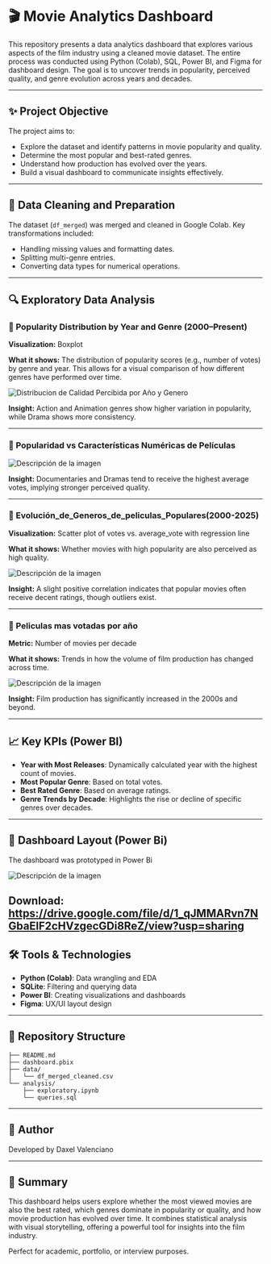 # 🎬 Movie Analytics Dashboard

This repository presents a data analytics dashboard that explores various aspects of the film industry using a cleaned movie dataset. The entire process was conducted using Python (Colab), SQL, Power BI, and Figma for dashboard design. The goal is to uncover trends in popularity, perceived quality, and genre evolution across years and decades.

---

## ✨ Project Objective

The project aims to:

- Explore the dataset and identify patterns in movie popularity and quality.
- Determine the most popular and best-rated genres.
- Understand how production has evolved over the years.
- Build a visual dashboard to communicate insights effectively.

---

## 🧼 Data Cleaning and Preparation

The dataset (`df_merged`) was merged and cleaned in Google Colab. Key transformations included:

- Handling missing values and formatting dates.
- Splitting multi-genre entries.
- Converting data types for numerical operations.

---

## 🔍 Exploratory Data Analysis

### 📌 Popularity Distribution by Year and Genre (2000–Present)

**Visualization:** Boxplot

**What it shows:** The distribution of popularity scores (e.g., number of votes) by genre and year. This allows for a visual comparison of how different genres have performed over time.

![Distribucion de Calidad Percibida por Año y Genero](outputs/Distribucion_de_Calidad_Percibida_por_Año_y_Genero.png)

**Insight:** Action and Animation genres show higher variation in popularity, while Drama shows more consistency.

---

### 📌 Popularidad vs Características Numéricas de Películas 

![Descripción de la imagen](outputs/Popularidad_vs_Características_Numéricas_de_Películas.png)

**Insight:** Documentaries and Dramas tend to receive the highest average votes, implying stronger perceived quality.

---

### 📌 Evolución_de_Generos_de_peliculas_Populares(2000-2025)

**Visualization:** Scatter plot of votes vs. average_vote with regression line

**What it shows:** Whether movies with high popularity are also perceived as high quality.

![Descripción de la imagen](outputs/Evolución_de_Generos_de_peliculas_Populares(2000-2025).png)


**Insight:** A slight positive correlation indicates that popular movies often receive decent ratings, though outliers exist.

---

### 📌 Peliculas mas votadas por año 

**Metric:** Number of movies per decade

**What it shows:** Trends in how the volume of film production has changed across time.

![Descripción de la imagen](outputs/Pelicula_mas_votadas_2020.png)

**Insight:** Film production has significantly increased in the 2000s and beyond.

---

## 📈 Key KPIs (Power BI)

- **Year with Most Releases**: Dynamically calculated year with the highest count of movies.
- **Most Popular Genre**: Based on total votes.
- **Best Rated Genre**: Based on average ratings.
- **Genre Trends by Decade**: Highlights the rise or decline of specific genres over decades.

---

## 🎨 Dashboard Layout (Power Bi)

The dashboard was prototyped in Power Bi

![Descripción de la imagen](outputs/dashboard2.jpg)

Download: https://drive.google.com/file/d/1_qJMMARvn7NGbaEIF2cHVzgecGDi8ReZ/view?usp=sharing
---

## 🛠️ Tools & Technologies

- **Python (Colab)**: Data wrangling and EDA
- **SQLite**: Filtering and querying data
- **Power BI**: Creating visualizations and dashboards
- **Figma**: UX/UI layout design

---

## 📂 Repository Structure

```
├── README.md
├── dashboard.pbix
├── data/
│   └── df_merged_cleaned.csv
└── analysis/
    ├── exploratory.ipynb
    └── queries.sql
```

---

## 👏 Author

Developed by Daxel Valenciano 

---

## 🧠 Summary

This dashboard helps users explore whether the most viewed movies are also the best rated, which genres dominate in popularity or quality, and how movie production has evolved over time. It combines statistical analysis with visual storytelling, offering a powerful tool for insights into the film industry.

Perfect for academic, portfolio, or interview purposes.
